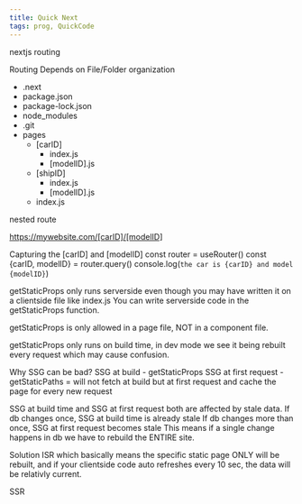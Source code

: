 ```yaml
---
title: Quick Next
tags: prog, QuickCode
---
```


nextjs routing 

Routing Depends on File/Folder organization

* .next
* package.json
* package-lock.json
* node_modules
* .git
* pages
  * [carID]
    * index.js
	* [modelID].js
  * [shipID]
    * index.js
	* [modelID].js
  * index.js
  
 nested route
  
 
https://mywebsite.com/[carID]/[modelID]
  
 
Capturing the [carID] and [modelID]
const router = useRouter()
const {carID, modelID} = router.query()
console.log(`the car is {carID} and model {modelID}`)

getStaticProps only runs serverside even though you may have written it on a clientside file like index.js
You can write serverside code in the getStaticProps function.

getStaticProps is only allowed in a page file, NOT in a component file.

getStaticProps only runs on build time, in dev mode we see it being rebuilt every request which may cause confusion.

Why SSG can be bad?
SSG at build - getStaticProps
SSG at first request - getStaticPaths = will not fetch at build but at first request and cache the page for every new request

SSG at build time and SSG at first request both are affected by stale data.
If db changes once, SSG at build time is already stale
If db changes more than once, SSG at first request becomes stale
This means if a single change happens in db we have to rebuild the ENTIRE site.

Solution ISR which basically means the specific static page ONLY will be rebuilt, and 
if your clientside code auto refreshes every 10 sec, the data will be relativly current. 


SSR
